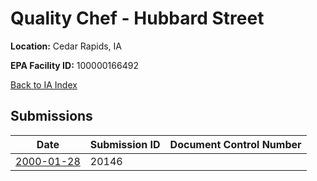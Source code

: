 # Quality Chef - Hubbard Street

**Location:** Cedar Rapids, IA

**EPA Facility ID:** 100000166492

[Back to IA Index](../../index.md)

## Submissions

| Date | Submission ID | Document Control Number |
|------|--------------|-------------------------|
| [2000-01-28](submissions/20146.md) | 20146 |  |
